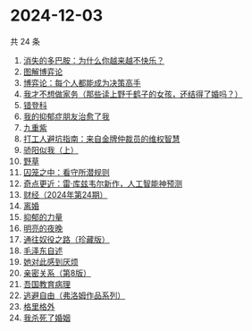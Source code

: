 # 2024-12-03

共 24 条

<!-- BEGIN WEREAD -->
<!-- 最后更新时间 2024-12-03 14:23:09 +0800 -->
1. [消失的多巴胺：为什么你越来越不快乐？](https://weread.qq.com/web/bookDetail/de1326c0813ab9641g0144d7)
1. [图解博弈论](https://weread.qq.com/web/bookDetail/09132dc0718f9709091a741)
1. [博弈论：每个人都能成为决策高手](https://weread.qq.com/web/bookDetail/5d332c2072575dbf5d33fe2)
1. [我才不想做家务（那些读上野千鹤子的女孩，还结得了婚吗？）](https://weread.qq.com/web/bookDetail/800329f0813ab9643g0180bf)
1. [错登科](https://weread.qq.com/web/bookDetail/53332100813ab9612g015378)
1. [我的抑郁症朋友治愈了我](https://weread.qq.com/web/bookDetail/83032c30813ab95ffg015dfd)
1. [九重紫](https://weread.qq.com/web/bookDetail/96632d10577cfe966a6c42e)
1. [打工人避坑指南：来自金牌仲裁员的维权智慧](https://weread.qq.com/web/bookDetail/d0b32590813ab9600g014ac7)
1. [骄阳似我（上）](https://weread.qq.com/web/bookDetail/e6c32e2053b775e6c22d6db)
1. [野草](https://weread.qq.com/web/bookDetail/97f32d50726a21f197f3642)
1. [囚笼之中：看守所潜规则](https://weread.qq.com/web/bookDetail/50f32b10813ab95eag0154c9)
1. [奇点更近：雷·库兹韦尔新作，人工智能神预测](https://weread.qq.com/web/bookDetail/30932ba0813ab9615g012cce)
1. [财经（2024年第24期）](https://weread.qq.com/web/bookDetail/5cf32b20813ab965dg010ad8)
1. [离婚](https://weread.qq.com/web/bookDetail/0d1326c0717d11b70d1ff40)
1. [抑郁的力量](https://weread.qq.com/web/bookDetail/62b32d40813ab9624g015171)
1. [明亮的夜晚](https://weread.qq.com/web/bookDetail/2db32930813ab80f9g0165a3)
1. [通往奴役之路（珍藏版）](https://weread.qq.com/web/bookDetail/1e532d205c69aa1e542b755)
1. [毛泽东自述](https://weread.qq.com/web/bookDetail/4de325a0813ab7379g0121da)
1. [她对此感到厌烦](https://weread.qq.com/web/bookDetail/8f632e60813ab7dcbg015740)
1. [亲密关系（第8版）](https://weread.qq.com/web/bookDetail/16832420813ab90f3g019f92)
1. [吾国教育病理](https://weread.qq.com/web/bookDetail/212328f0813ab9640g0140aa)
1. [逃避自由（弗洛姆作品系列）](https://weread.qq.com/web/bookDetail/679328a0813ab8004g01640f)
1. [格里格外](https://weread.qq.com/web/bookDetail/e1f325e0813ab8ebag017cb1)
1. [我杀死了婚姻](https://weread.qq.com/web/bookDetail/5c932450813ab95d9g0104b3)
<!-- END WEREAD -->